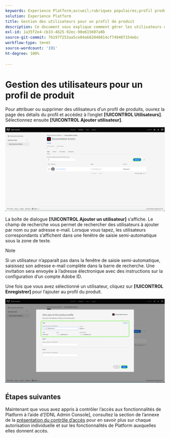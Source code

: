 ```yaml
---
keywords: Experience Platform;accueil;rubriques populaires;profil produit
solution: Experience Platform
title: Gestion des utilisateurs pour un profil de produit
description: Ce document vous explique comment gérer les utilisateurs dʼun profil de produit dans lʼinterface utilisateur dʼAdobe Experience Platform.
exl-id: 1a35f2e4-cb33-4625-92ec-98e615607a8b
source-git-commit: 7b197f253aa5ce04a682040814cf749407154ebc
workflow-type: tm+mt
source-wordcount: '191'
ht-degree: 100%

---
```


# Gestion des utilisateurs pour un profil de produit

Pour attribuer ou supprimer des utilisateurs d’un profil de produits, ouvrez la page des détails du profil et accédez à l’onglet **[!UICONTROL Utilisateurs]**. Sélectionnez ensuite **[!UICONTROL Ajouter utilisateur]**.

![add-user](../images/add-user.png)

La boîte de dialogue **[!UICONTROL Ajouter un utilisateur]** s’affiche. Le champ de recherche vous permet de rechercher des utilisateurs à ajouter par nom ou par adresse e-mail. Lorsque vous tapez, les utilisateurs correspondants s’affichent dans une fenêtre de saisie semi-automatique sous la zone de texte.

>[!NOTE]
>
>Si un utilisateur n’apparaît pas dans la fenêtre de saisie semi-automatique, saisissez son adresse e-mail complète dans la barre de recherche. Une invitation sera envoyée à l’adresse électronique avec des instructions sur la configuration d’un compte Adobe ID.

Une fois que vous avez sélectionné un utilisateur, cliquez sur **[!UICONTROL Enregistrer]** pour l’ajouter au profil du produit.

![save-user](../images/save-user.png)

## Étapes suivantes

Maintenant que vous avez appris à contrôler l’accès aux fonctionnalités de Platform à l’aide d’[!DNL Admin Console], consultez la section de l’annexe de la [présentation du contrôle d’accès](../home.md) pour en savoir plus sur chaque autorisation individuelle et sur les fonctionnalités de Platform auxquelles elles donnent accès.
